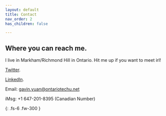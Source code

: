 ```yaml
---
layout: default
title: Contact
nav_order: 2
has_children: false

---
```


## [](#header-2)Where you can reach me.
I live in Markham/Richmond Hill in Ontario. Hit me up if you want to meet irl!

[Twitter](https://twitter.com/GavinYuan_).

[LinkedIn](https://www.linkedin.com/in/gavin-yuan/).

Email: gavin.yuan@ontariotechu.net

iMsg: +1 647-201-8395 (Canadian Number)

{: .fs-6 .fw-300 }